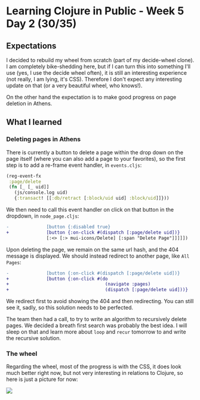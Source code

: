 # Learning Clojure in Public - Week 5 Day 2 (30/35)

## Expectations

I decided to rebuild my wheel from scratch (part of my decide-wheel clone). I am completely bike-shedding here, but if I can turn this into something I'll use (yes, I use the decide wheel often), it is still an interesting experience (not really, I am lying, it's CSS). Therefore I don't expect any interesting update on that (or a very beautiful wheel, who knows!).

On the other hand the expectation is to make good progress on page deletion in Athens.

## What I learned

### Deleting pages in Athens

There is currently a button to delete a page within the drop down on the page itself (where you can also add a page to your favorites), so the first step is to add a re-frame event handler, in `events.cljs`:

```clojure
(reg-event-fx
 :page/delete
 (fn [_ [_ uid]]
   (js/console.log uid)
   {:transact! [[:db/retract [:block/uid uid] :block/uid]]}))
```

We then need to call this event handler on click on that button in the dropdown, in `node_page.cljs`:

```diff
-              [button {:disabled true}
+              [button {:on-click #(dispatch [:page/delete uid])}
               [:<> [:> mui-icons/Delete] [:span "Delete Page"]]]]])
```

Upon deleting the page, we remain on the same url hash, and the 404 message is displayed. We should instead redirect to another page, like `All Pages`:

```diff
-              [button {:on-click #(dispatch [:page/delete uid])}
+              [button {:on-click #(do
+                                    (navigate :pages)
+                                    (dispatch [:page/delete uid]))}
```

We redirect first to avoid showing the 404 and then redirecting. You can still see it, sadly, so this solution needs to be perfected.

The team then had a call, to try to write an algorithm to recursively delete pages. We decided a breath first search was probably the best idea. I will sleep on that and learn more about `loop` and `recur` tomorrow to and write the recursive solution.

### The wheel

Regarding the wheel, most of the progress is with the CSS, it does look much better right now, but not very interesting in relations to Clojure, so here is just a picture for now:

![](https://firebasestorage.googleapis.com/v0/b/firescript-577a2.appspot.com/o/imgs%2Fapp%2Flacqad%2FORjzQeJKFd.png?alt=media&token=7c4a75a8-b2fa-46b1-9714-c26ff5b7699e)
